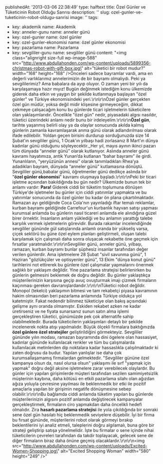publishedAt: '2013-03-06 22:38:49'
type: halftext
title: Özel Günler ve Tüketicinin Robot Olduğu Sanrısı
description: ''
slug: ozel-gunler-ve-tuketicinin-robot-oldugu-sanrisi
image: ''
tags:
  - key: akademik
    name: Akademik
  - key: anneler-gunu
    name: anneler günü
  - key: ozel-gunler
    name: özel günler
  - key: ozel-gunler-ekonomisi
    name: özel günler ekonomisi
  - key: pazarlama
    name: Pazarlama
  - key: sevgililer-gunu
    name: sevgililer günü
content: "<img class=\"alignright size-full wp-image-588\" src=\"http://www.abdullahonden.com/wp-content/uploads/5899356-christmas-robot-with-gift-box.jpg\" alt=\"tüketici bir robot mudur?\" width=\"168\" height=\"168\" />Önceleri sadece bayramlar vardı, ama en değerli varlıklarımız annelerimizin de bir bayramı olmalıydı. Peki ya sevgililerimiz? Ama babalara da ayıp oluyor. O zaman yeni bir yılı da karşılaşamaya hazır mıyız! Bugün değinmek istediğim konu ülkemizde giderek daha etkin ve yaygın bir şekilde kutlanmaya başlayan \"özel günler\" ve Türkiye ekonomisindeki yeri.\r\n\r\nÖzel günler gerçekten özel gün müdür, yoksa değil midir klişesine girmeyeceğim, dikkat çekmeye çalışacağım konu bu günlerde ticari işletmelerin tüketicilere olan yaklaşımlarıdır. Öncelikle \"özel gün\" nedir, piyasadaki algısı nasıldır, tüketici üzerindeki anlamı nedir bunu bir irdeleyelim.\r\n\r\n<strong>Özel gün</strong>, tarihte yaşanmış belirli olay ya da olaylar sonucunda akılda kalmış günlerin zamanla kavramlaşarak anma günü olarak adlandırılması olarak ifade edilebilir. Yoldan geçen birisini durdurup sorduğunuzda size 14 Şubat'ın sevgililer günü, 1 Ocak'ın yılbaşı hadi zorlasanız 8 Mart'ın dünya kadınlar günü olduğunu söyleyecektir.\_Her yıl, mayıs ayının ikinci pazarı tüm dünyada “anneler günü” olarak kutlanıyor. Aslında anneler günü kavramı hayatımıza, antik Yunan’da kutlanan “bahar bayramı” ile girdi. Yunanlıların, “yeryüzünün annesi” olarak tanımladıkları Rhea’ya adadıkları bayram, dünyada “anneler günü” kutlamasına dönüştü. Sevgililer günü,babalar günü, öğretmenler günü dedikçe aslında bir \"<strong>özel günler ekonomisi</strong>\" kavramı oluşmaya başladı.\r\n\r\nPeki bir ticari işletme açısından bakıldığında bu gün nedir? Ülkemizde bunun tek bir anlamı vardır: <strong>Para! </strong>Giderek ciddi bir tüketim toplumuna dönüşen Türkiye'de işletmeler bu günler için ciddi yatırımlar yapmakta ve bu yatırımlar sonucunda da özel günler bu kadar ön plana çıkartılmaktadır. Ramazan ayı geldiğinde Coca Cola'nın yayınladığı iftar temalı reklamlar, kurban bayramı geldiğinde Carrefour'un kurbanlık hayvan satışı yapması kurumsal anlamda bu günlerin nasıl ticareri anlamda ele alındığına güzel birer örnektir. İnsanların anlam yüklediği ve bu anlamın yarattığı talebe karşılık vermek işletmelerin görevidir. Burada rakamlar incelendiğinde sevgililer gününde gül satışlarında anlamlı oranda bir yükseliş varsa, çiçek sektörü bu güne özel eylem planları geliştirmeli, oluşan talebi karşılamak için çalışmalı daha sonra oluşacak rekabette öne geçmek için fırsatlar yaratmalıdır.\r\n\r\nSevgililer günü, anneler günü, yılbaşı, ramazan, kurban bayramı bunlar şüphesiz insanlar tarafından değer verilen günlerdir. Ama işletmelere 28 Şubat \"sivil savunma günü\", 1 Haziran \"gözlükçüler ve optisyenler günü\", 13 Ekim \"dünya konut günü\" tarihlerini not ettirerek bu günlere özel çalışmalar yapmalarını önermek sağlıklı bir yaklaşım değildir. Yine pazarlama stratejisi belirlenirken bu günlerin gelmesini beklemek de doğru değildir. Bu günler yaklaştıkça müşterilerinizin karşısına geçip avuç ovuşturmak imajı çizmek firmaların kaçınması gereken davranışlardandır.\r\n\r\nTüketici robot değildir. Monopol (tekelci) yaklaşımın bitmesi ve tam rekabetçi piyasa kavramının hakim olmasından beri pazarlama anlamında Türkiye oldukça yol katetmiştir. Fakat nedendir bilinmez tüketiciye olan bakış açısındaki gelişme aynı oranda olmamıştır. Eskiden rekabet azken ne kadar üretirseniz ve ne fiyata sunarsanız sunun satın alma işlemi gerçekleştiren tüketici, günümüzde pek çok alternatife sahip olabilmektedir. Burada tüketicilerin yaklaşımları detaylı bir şekilde incelenerek nokta atışı yapılmalıdır. Büyük ölçekli firmalara baktığınızda <strong>özel günlere özel stratejiler</strong> geliştirildiğini görmekteyiz. Sevgililer gününde yılın modası, ramazan bayramında dini ögelere olan hassasiyet, kadınlar gününde kullanılacak renkler ve tüm bu çalışmalarda kullanılacak metinlerden dip noktalara kadar hassaslıkla çalışılmaktadır ki zaten doğrusu da budur. Yapılan yanlışlar ise daha çok kurumsallaşamamış firmalardan gelmektedir. \"Sevgililer gününe özel kampanya olsun da, nasıl olursa olsun\" yaklaşımı ile sırf \"yapmak için yapmak\" doğru değil aksine işletmelere zarar verebilecek olaylardır. Bu günler için yapılan girişimlerde müşteri tarafından sezilen samimiyetsizlik müşterinin kaybına, daha kötüsü en etkili pazarlama silahı olan ağızdan ağıza yoluyla çevresine yayılması ile beklenmedik bir etki ile pozitif amaçlarla yapılan bir girişimin negatife dönüşmesine sebep olabilir.\r\n\r\nBu bağlamda ciddi anlamda tüketim yapılan bu günlerde müşterilerinizin algısını pozitif anlamda değiştirecek kampanyalar gerçekleştirmek, firmaların ciro yapmakdan daha öncelikli hedefi olmalıdır. Zira <strong>hasarlı pazarlama stratejisi</strong> ile yola çıkıldığında bir sonraki sene özel gün hasılatı hiç beklenmedik seviyelere düşebilir. İyi bir firma bu fırsat gününde, müşterilerini robot olarak görmeyi bırakıp beklentilerini iyi analiz etmeli, taleplerini doğru algılamalı, buna göre bir strateji geliştirip satışa yönelmelidir. İşte bu firmalar o sene içinde nihai tüketicilerin çevreleri tarafından da takdir toplayacak, gelecek sene de diğer firmaların biraz daha önüne geçmiş olacaklardır.\r\n\r\n<img src=\"http://www.abdullahonden.com/wp-content/uploads/Excited-Women-Shopping.jpg\" alt=\"Excited Shopping Woman\" width=\"580\" height=\"249\" />"

